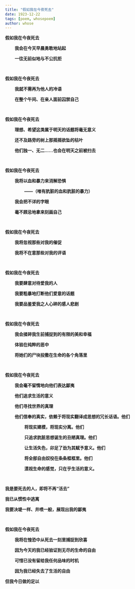 ```yaml
---
title: "假如我在今夜死去"
date: 1923-12-22
tags: [poem, whosepoem]
author: whose
---
```


**假如我在今夜死去**

&nbsp;&nbsp;&nbsp;&nbsp;&nbsp;&nbsp;&nbsp;&nbsp;**我会在今天早晨勇敢地站起**

&nbsp;&nbsp;&nbsp;&nbsp;&nbsp;&nbsp;&nbsp;&nbsp;**一往无前似地与不公抗拒**

<br>

**假如我在今夜死去**

&nbsp;&nbsp;&nbsp;&nbsp;&nbsp;&nbsp;&nbsp;&nbsp;**我就不需再为他人的冷语**

&nbsp;&nbsp;&nbsp;&nbsp;&nbsp;&nbsp;&nbsp;&nbsp;**在整个午间、在亲人面前囚禁自己**

<br>

**假如我在今夜死去**

&nbsp;&nbsp;&nbsp;&nbsp;&nbsp;&nbsp;&nbsp;&nbsp;**理想、希望这类属于明天的话题将毫无意义**

&nbsp;&nbsp;&nbsp;&nbsp;&nbsp;&nbsp;&nbsp;&nbsp;**还不及路旁的树上那摇摇欲坠的枯叶**

&nbsp;&nbsp;&nbsp;&nbsp;&nbsp;&nbsp;&nbsp;&nbsp;**他们独一、无二......也会在明天之前被扫去**

<br>

**假如我在今夜死去**

&nbsp;&nbsp;&nbsp;&nbsp;&nbsp;&nbsp;&nbsp;&nbsp;**我将以血和暴力来消解恐惧**

&nbsp;&nbsp;&nbsp;&nbsp;&nbsp;&nbsp;&nbsp;&nbsp;&nbsp;&nbsp;&nbsp;&nbsp;&nbsp;&nbsp;&nbsp;&nbsp;**——（唯有肮脏的血和肮脏的暴力）**

&nbsp;&nbsp;&nbsp;&nbsp;&nbsp;&nbsp;&nbsp;&nbsp;**我会把不详的字眼**

&nbsp;&nbsp;&nbsp;&nbsp;&nbsp;&nbsp;&nbsp;&nbsp;**毫不顾忌地拿来刻画自己**

<br>

**假如我在今夜死去**

&nbsp;&nbsp;&nbsp;&nbsp;&nbsp;&nbsp;&nbsp;&nbsp;**我将忽视那些对我的催促**

&nbsp;&nbsp;&nbsp;&nbsp;&nbsp;&nbsp;&nbsp;&nbsp;**我将不在意那些对我的评语**

<br>

**假如我在今夜死去**

&nbsp;&nbsp;&nbsp;&nbsp;&nbsp;&nbsp;&nbsp;&nbsp;**我要肆意对待爱我的人**

&nbsp;&nbsp;&nbsp;&nbsp;&nbsp;&nbsp;&nbsp;&nbsp;**我要粗暴地打断他们爱意的话题**

&nbsp;&nbsp;&nbsp;&nbsp;&nbsp;&nbsp;&nbsp;&nbsp;**我要品鉴爱我之人心碎的感人悲剧**

<br>

**假如我在今夜死去**

&nbsp;&nbsp;&nbsp;&nbsp;&nbsp;&nbsp;&nbsp;&nbsp;**我会揉碎我生前捕捉到的有限的美和幸福**

&nbsp;&nbsp;&nbsp;&nbsp;&nbsp;&nbsp;&nbsp;&nbsp;**体验在纯粹的恶中**

&nbsp;&nbsp;&nbsp;&nbsp;&nbsp;&nbsp;&nbsp;&nbsp;**将她们的尸块投撒在生命的各个角落里**

<br>

**假如我在今夜死去**

&nbsp;&nbsp;&nbsp;&nbsp;&nbsp;&nbsp;&nbsp;&nbsp;**我会毫不留情地向他们表达鄙夷**

&nbsp;&nbsp;&nbsp;&nbsp;&nbsp;&nbsp;&nbsp;&nbsp;**他们追求生活的意义**

&nbsp;&nbsp;&nbsp;&nbsp;&nbsp;&nbsp;&nbsp;&nbsp;**他们寻找世界的真理**

&nbsp;&nbsp;&nbsp;&nbsp;&nbsp;&nbsp;&nbsp;&nbsp;**他们信奉的真实，依赖于将现实翻译成思想的冗长话语。他们**

&nbsp;&nbsp;&nbsp;&nbsp;&nbsp;&nbsp;&nbsp;&nbsp;&nbsp;&nbsp;&nbsp;&nbsp;&nbsp;&nbsp;&nbsp;&nbsp;**将现实建模，将现实分离。他们**

&nbsp;&nbsp;&nbsp;&nbsp;&nbsp;&nbsp;&nbsp;&nbsp;&nbsp;&nbsp;&nbsp;&nbsp;&nbsp;&nbsp;&nbsp;&nbsp;**只追求肮脏思想诞生的丑陋真理。他们**

&nbsp;&nbsp;&nbsp;&nbsp;&nbsp;&nbsp;&nbsp;&nbsp;&nbsp;&nbsp;&nbsp;&nbsp;&nbsp;&nbsp;&nbsp;&nbsp;**让生活失色，卯足了劲为其赋予意义。他们**

&nbsp;&nbsp;&nbsp;&nbsp;&nbsp;&nbsp;&nbsp;&nbsp;&nbsp;&nbsp;&nbsp;&nbsp;&nbsp;&nbsp;&nbsp;&nbsp;**将全部自由奴役在条条框框里。他们**

&nbsp;&nbsp;&nbsp;&nbsp;&nbsp;&nbsp;&nbsp;&nbsp;&nbsp;&nbsp;&nbsp;&nbsp;&nbsp;&nbsp;&nbsp;&nbsp;**漠视生命的感觉，只在乎生活的意义。**

<br>

**我是要死去的人，即将不再“活去”**

**我已从惯性中逃离**

**我要决堤一样、井喷一般，展现出我的鄙夷**

<br>

**假如我在今夜死去**

&nbsp;&nbsp;&nbsp;&nbsp;&nbsp;&nbsp;&nbsp;&nbsp;**我将在惶恐中从死去一刻里捕捉到欣喜**

&nbsp;&nbsp;&nbsp;&nbsp;&nbsp;&nbsp;&nbsp;&nbsp;**因为今天的我已经验证到无尽的生命的自由**

&nbsp;&nbsp;&nbsp;&nbsp;&nbsp;&nbsp;&nbsp;&nbsp;**可惜已没有留给我任何品味的时机**

&nbsp;&nbsp;&nbsp;&nbsp;&nbsp;&nbsp;&nbsp;&nbsp;**因为我已经失去了生活的自由**

**但我今日做的足以**

